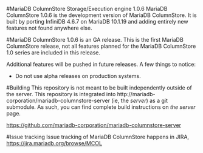 #MariaDB ColumnStore Storage/Execution engine 1.0.6
MariaDB ColumnStore 1.0.6 is the development version of MariaDB ColumnStore. 
It is built by porting InfiniDB 4.6.7 on MariaDB 10.1.19 and adding entirely 
new features not found anywhere else.

#MariaDB ColumnStore 1.0.6 is an GA release. 
This is the first MariaDB ColumnStore release, not all features planned for the MariaDB ColumnStore 1.0 
series are included in this release. 

Additional features will be pushed in future releases. 
A few things to notice:
- Do not use alpha releases on production systems.

#Building
This repository is not meant to be built independently outside of the server.  This repository is integrated into http://mariadb-corporation/mariadb-columnstore-server (ie, the *server*) as a git submodule.  As such, you can find complete build instructions on *the server* page.

  https://github.com/mariadb-corporation/mariadb-columnstore-server

#Issue tracking
Issue tracking of MariaDB ColumnStore happens in JIRA, https://jira.mariadb.org/browse/MCOL

